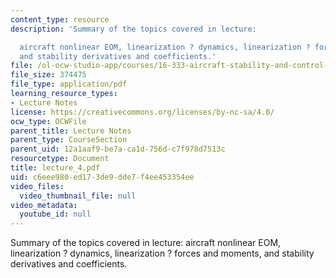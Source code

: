 ```yaml
---
content_type: resource
description: 'Summary of the topics covered in lecture:

  aircraft nonlinear EOM, linearization ? dynamics, linearization ? forces and moments,
  and stability derivatives and coefficients.'
file: /ol-ocw-studio-app/courses/16-333-aircraft-stability-and-control-fall-2004/c6eee980ed173de9dde7f4ee453354ee_lecture_4.pdf
file_size: 374475
file_type: application/pdf
learning_resource_types:
- Lecture Notes
license: https://creativecommons.org/licenses/by-nc-sa/4.0/
ocw_type: OCWFile
parent_title: Lecture Notes
parent_type: CourseSection
parent_uid: 12a1aaf9-be7a-ca1d-756d-c7f978d7513c
resourcetype: Document
title: lecture_4.pdf
uid: c6eee980-ed17-3de9-dde7-f4ee453354ee
video_files:
  video_thumbnail_file: null
video_metadata:
  youtube_id: null
---
```

Summary of the topics covered in lecture:
aircraft nonlinear EOM, linearization ? dynamics, linearization ? forces and moments, and stability derivatives and coefficients.